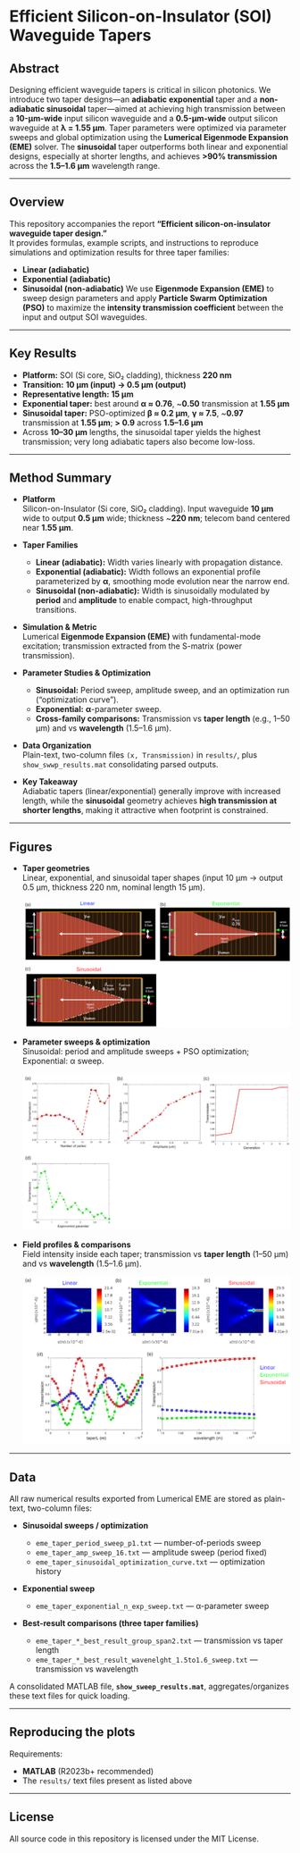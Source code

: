 # Efficient Silicon-on-Insulator (SOI) Waveguide Tapers
## Abstract

Designing efficient waveguide tapers is critical in silicon photonics. We introduce two taper designs—an **adiabatic exponential** taper and a **non-adiabatic sinusoidal** taper—aimed at achieving high transmission between a **10-µm-wide** input silicon waveguide and a **0.5-µm-wide** output silicon waveguide at **λ = 1.55 µm**. Taper parameters were optimized via parameter sweeps and global optimization using the **Lumerical Eigenmode Expansion (EME)** solver. The **sinusoidal** taper outperforms both linear and exponential designs, especially at shorter lengths, and achieves **>90% transmission** across the **1.5–1.6 µm** wavelength range.

---

## Overview
This repository accompanies the report **“Efficient silicon-on-insulator waveguide taper design.”**  
It provides formulas, example scripts, and instructions to reproduce simulations and optimization results for three taper families:

- **Linear (adiabatic)**
- **Exponential (adiabatic)**
- **Sinusoidal (non-adiabatic)**
We use **Eigenmode Expansion (EME)** to sweep design parameters and apply **Particle Swarm Optimization (PSO)** to maximize the **intensity transmission coefficient** between the input and output SOI waveguides.

---

## Key Results
- **Platform:** SOI (Si core, SiO₂ cladding), thickness **220 nm**  
- **Transition:** **10 µm (input) → 0.5 µm (output)**  
- **Representative length:** **15 µm**  
- **Exponential taper:** best around **α ≈ 0.76**, ~**0.50** transmission at **1.55 µm**  
- **Sinusoidal taper:** PSO-optimized **β ≈ 0.2 µm**, **γ ≈ 7.5**, ~**0.97** transmission at **1.55 µm**; **> 0.9** across **1.5–1.6 µm**  
- Across **10–30 µm** lengths, the sinusoidal taper yields the highest transmission; very long adiabatic tapers also become low-loss.

---

## Method Summary

- **Platform**  
  Silicon-on-Insulator (Si core, SiO₂ cladding). Input waveguide **10 µm** wide to output **0.5 µm** wide; thickness ~**220 nm**; telecom band centered near **1.55 µm**.

- **Taper Families**
  - **Linear (adiabatic):** Width varies linearly with propagation distance.
  - **Exponential (adiabatic):** Width follows an exponential profile parameterized by **α**, smoothing mode evolution near the narrow end.
  - **Sinusoidal (non-adiabatic):** Width is sinusoidally modulated by **period** and **amplitude** to enable compact, high-throughput transitions.

- **Simulation & Metric**  
  Lumerical **Eigenmode Expansion (EME)** with fundamental-mode excitation; transmission extracted from the S-matrix (power transmission).

- **Parameter Studies & Optimization**
  - **Sinusoidal:** Period sweep, amplitude sweep, and an optimization run (“optimization curve”).
  - **Exponential:** **α**-parameter sweep.
  - **Cross-family comparisons:** Transmission vs **taper length** (e.g., 1–50 µm) and vs **wavelength** (1.5–1.6 µm).

- **Data Organization**  
  Plain-text, two-column files `(x, Transmission)` in `results/`, plus `show_swwp_results.mat` consolidating parsed outputs.

- **Key Takeaway**  
  Adiabatic tapers (linear/exponential) generally improve with increased length, while the **sinusoidal** geometry achieves **high transmission at shorter lengths**, making it attractive when footprint is constrained.

---

## Figures

- **Taper geometries**  
  Linear, exponential, and sinusoidal taper shapes (input 10 µm → output 0.5 µm, thickness 220 nm, nominal length 15 µm).
  
  ![Figure 1](figures/figure1_png.png)

- **Parameter sweeps & optimization**  
  Sinusoidal: period and amplitude sweeps + PSO optimization; Exponential: α sweep.
  
  ![Figure 2](figures/figure2_png.png)

- **Field profiles & comparisons**  
  Field intensity inside each taper; transmission vs **taper length** (1–50 µm) and vs **wavelength** (1.5–1.6 µm).
  
  ![Figure 3](figures/figure3_png.png)

---

## Data

All raw numerical results exported from Lumerical EME are stored as plain-text, two-column files:

- **Sinusoidal sweeps / optimization**
  - `eme_taper_period_sweep_p1.txt` — number-of-periods sweep
  - `eme_taper_amp_sweep_16.txt` — amplitude sweep (period fixed)
  - `eme_taper_sinusoidal_optimization_curve.txt` — optimization history

- **Exponential sweep**
  - `eme_taper_exponential_n_exp_sweep.txt` — α-parameter sweep

- **Best-result comparisons (three taper families)**
  - `eme_taper_*_best_result_group_span2.txt` — transmission vs taper length
  - `eme_taper_*_best_result_wavenelght_1.5to1.6_sweep.txt` — transmission vs wavelength

A consolidated MATLAB file, **`show_sweep_results.mat`**, aggregates/organizes these text files for quick loading.

---

## Reproducing the plots

Requirements:
- **MATLAB** (R2023b+ recommended)
- The `results/` text files present as listed above

---

## License

All source code in this repository is licensed under the MIT License.


